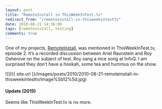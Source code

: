 ```yaml
---
layout: post
title: "RemoteInstall in ThisWeekInTest.tv"
redirect_from: "/remoteinstall-in-thisweekintesttv"
date: 2010-08-21 14:36:09
tags: [remoteinstall, testing]
comments: true
---
```

One of my projects, [RemoteInstall](https://github.com/dblock/remoteinstall), was mentioned in ThisWeekInTest.tv, episode 2. It’s a recorded discussion between Ariel Raunstein and Roy Osherove on the subject of test. Roy sang a nice song at InfoQ. I am surprised they don’t have a hookah, some tea and hummus on the show.

![]({{ site.url }}/images/posts/2010/2010-08-21-remoteinstall-in-thisweekintesttv/image%5b12%5d.jpg)

#### Update (2015)

Seems like ThisWeekInTest.tv is no more.

